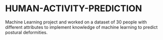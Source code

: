 # HUMAN-ACTIVITY-PREDICTION
Machine Learning project and worked on a dataset of 30 people with different attributes to implement knowledge of machine learning to predict postural deformities.
